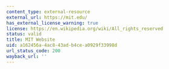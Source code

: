 ```yaml
---
content_type: external-resource
external_url: https://mit.edu/
has_external_license_warning: true
license: https://en.wikipedia.org/wiki/All_rights_reserved
status: valid
title: MIT Website
uid: a162456a-4ac8-43ad-b4ce-a0929f33998d
url_status_code: 200
wayback_url: ''
---
```

